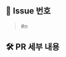 ## 📍 Issue 번호

<!-- 관련있는 이슈 번호(#nn)를 적어주세요. 해당 pull request merge와 함께 이슈를 닫으려면 closed #Issue_number를 적어주세요. -->

> #n

## 🛠️ PR 세부 내용

<!-- 작업한 내용을 적어주세요.  -->

<!--
## 📢 추가 의논 사항
- 추가적으로 의논할 사항이나 발생한 에러에 대한 설명

## 🚨 주의 사항
- 구현하며 발견한 주의 사항이나 **꼭 확인했으면 하는 로직**에 대한 설명

## 📸 스크린샷 -->
